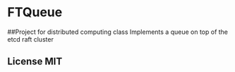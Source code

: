 # FTQueue
##Project for distributed computing class
Implements a queue on top of the etcd raft cluster

## License MIT
